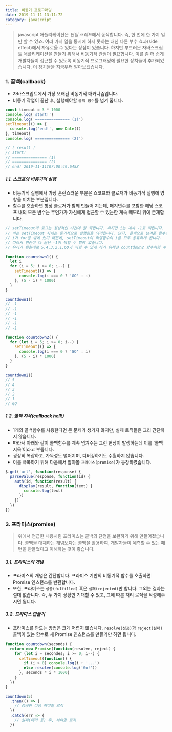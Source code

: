 ```yaml
---
title: 비동기 프로그래밍
date: 2019-11-11 13:11:72
category: javascript
---
```


> javascript 애플리케이션은 *단일 스레드*에서 동작합니다. 즉, 한 번에 한 가지 일만 할 수 있죠. 여러 가지 일을 동시에 하지 못하는 대신 다른 부수 효과(side effect)에서 자유로울 수 있다는 장점이 있습니다. 하지만 부드러운 자바스크립트 애플리케이션을 만들기 위해서 비동기적 관점이 필요합니다. 이를 좀 더 쉽게 개발자들이 접근할 수 있도록 비동기적 프로그래밍에 필요한 장치들이 추가되었습니다. 이 장치들을 지금부터 알아보겠습니다.

### 1. 콜백(callback)

- 자바스크립트에서 가장 오래된 비동기적 매커니즘입니다.
- 비동기 작업이 끝난 후, 실행해야할 `콜백 함수`를 넘겨 줍니다.

```javascript
const timeout = 3 * 1000
console.log('start!')
console.log('=============== (1)')
setTimeout(() => {
  console.log('end!', new Date())
}, timeout)
console.log('=============== (2)')

// [ result ]
// start!
// =============== (1)
// =============== (2)
// end! 2019-11-11T07:00:49.645Z
```

##### 1.1. 스코프와 비동기적 실행

- 비동기적 실행에서 가장 혼란스러운 부분은 스코프와 클로저가 비동기적 실행에 영향을 미치는 부분입니다.
- 함수를 호출하면 항상 클로저가 함께 만들어 지는데, 매겨변수를 포함한 해당 스코프 내의 모든 변수는 무언가가 자신에게 접근할 수 있는한 계속 메모리 위에 존재합니다.

```javascript
// setTimeout의 로그는 정상적인 시간에 잘 찍힙니다. 하지만 i는 계속 -1로 찍힙니다.
// 이는 setTimeout 자체는 동기적으로 실행됨을 의미합니다. 단지, 콜백으로 넘겨준 함수는 비동기적으로 호출되지요.
// i가 for문 밖에 있기 때문에, setTimeout의 익명함수의 i를 모두 공유하게 됩니다.
// 따라서 연산이 다 끝난 -1이 찍힐 수 밖에 없습니다.
// 우리가 원한대로 5,4,3,2,1,GO가 찍힐 수 있게 하기 위해선 countdown2 함수처럼 수정해야합니다.

function countdown1() {
  let i
  for (i = 5; i >= 0; i--) {
    setTimeout(() => {
      console.log(i === 0 ? 'GO' : i)
    }, (5 - i) * 1000)
  }
}

countdown1()
// -1
// -1
// -1
// -1
// -1
// -1

function countdown2() {
  for (let i = 5; i >= 0; i--) {
    setTimeout(() => {
      console.log(i === 0 ? 'GO' : i)
    }, (5 - i) * 1000)
  }
}

countdown2()
// 5
// 4
// 3
// 2
// 1
// GO
```

##### 1.2. 콜백 지옥(callback hell!)

- 1개의 콜백함수를 사용한다면 큰 문제가 생기지 않지만, 실제 로직들은 그리 간단하지 않습니다.
- 따라서 아래와 같이 콜백함수를 계속 넘겨주는 그런 현상이 발생하는데 이를 '콜백 지옥'이라고 부릅니다.
- 굉장히 복잡하고, 가독성도 떨어지며, 디버깅하기도 수월하지 않습니다.
- 이를 극복하기 위해 다음에서 알아볼 `프라미스(promise)`가 등장하였습니다.

```javascript
$.get('url', function(response) {
  parseValue(response, function(id) {
    auth(id, function(result) {
      display(result, function(text) {
        console.log(text)
      })
    })
  })
})
```

### 3. 프라미스(promise)

> 위에서 언급한 내용처럼 프라미스는 콜백의 단점을 보완하기 위해 만들어졌습니다. 콜백을 대체하는 개념보다는 콜백을 활용하여, 개발자들이 예측할 수 있는 패턴을 만들었다고 이해하는 것이 좋습니다.

##### 3.1. 프라미스의 개념

- 프라미스의 개념은 간단합니다. 프라미스 기반의 비동기적 함수를 호출하면 Promise 인스턴스를 반환합니다.
- 또한, 프라미스는 `성공(fulfilled)` 혹은 `실패(rejected)`만 합니다. 그외는 결과는 절대 없습니다. 즉, 두 가지 상황만 기대할 수 있고, 그에 따른 처리 로직을 작성해주시면 됩니다.

##### 3.2. 프라미스 만들기

- 프라미스를 만드는 방법은 크게 어렵지 않습니다. `resolve(성공)`과 `reject(실패)` 콜백이 있는 함수로 새 Promise 인스턴스를 만들기만 하면 됩니다.

```javascript
function countdown(seconds) {
  return new Promise(function(resolve, reject) {
    for (let i = secondes; i >= 0; i--) {
      setTimeout(function() {
        if (i > 0) console.log(i + '...')
        else resolve(console.log('Go!'))
      }, seconds * i * 1000)
    }
  })
}

countdown(5)
  .then(() => {
    // 성공한 다음 해야할 로직
  })
  .catch(err => {
    // 실패(에러 등) 후, 해야할 로직
  })
```
